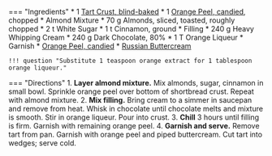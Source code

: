 === "Ingredients"
    * 1 [Tart Crust, blind-baked](../../dough/crusts/tart-crust.md)
    * 1 [Orange Peel, candied](../candied-orange-peel.md), chopped
    * Almond Mixture
        * 70 g Almonds, sliced, toasted, roughly chopped
        * 2 t White Sugar
        * 1 t Cinnamon, ground
    * Filling
        * 240 g Heavy Whipping Cream
        * 240 g Dark Chocolate, 80%
        * 1 T Orange Liqueur
    * Garnish
        * [Orange Peel, candied](../candied-orange-peel.md)
        * [Russian Buttercream](../russian-buttercream.md)

    !!! question "Substitute 1 teaspoon orange extract for 1 tablespoon orange liqueur."

=== "Directions"
    1. **Layer almond mixture.** Mix almonds, sugar, cinnamon in small bowl. Sprinkle orange peel over bottom of shortbread crust. Repeat with almond mixture.
    2. **Mix filling.** Bring cream to a simmer in saucepan and remove from heat. Whisk in chocolate until chocolate melts and mixture is smooth. Stir in orange liqueur. Pour into crust.
    3. **Chill** 3 hours until filling is firm. Garnish with remaining orange peel.
    4. **Garnish and serve.** Remove tart from pan. Garnish with orange peel and piped buttercream. Cut tart into wedges; serve cold.

[^1]:
    Fenzl, Barbara Pool. ["Dark Chocolate and Orange Tart with Toasted Almonds."](https://www.bonappetit.com/recipe/dark-chocolate-and-orange-tart-with-toasted-almonds) *Bon Appetit.* 7 April 2008.

